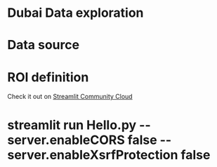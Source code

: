 # Dubai Data exploration

# Data source

# ROI definition

Check it out on [Streamlit Community Cloud](https://st-hello-app.streamlit.app/)

# streamlit run Hello.py --server.enableCORS false --server.enableXsrfProtection false